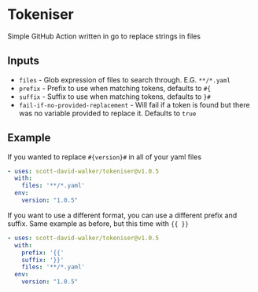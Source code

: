 # Tokeniser

Simple GitHub Action written in go to replace strings in files

## Inputs

- `files` - Glob expression of files to search through. E.G. `**/*.yaml`
- `prefix` - Prefix to use when matching tokens, defaults to `#{`
- `suffix` - Suffix to use when matching tokens, defaults to `}#`
- `fail-if-no-provided-replacement` - Will fail if a token is found but there was no variable provided to replace it. Defaults to `true` 

## Example

If you wanted to replace `#{version}#` in all of your yaml files

```yml
- uses: scott-david-walker/tokeniser@v1.0.5
  with:
    files: '**/*.yaml'
  env:
    version: "1.0.5"  
```

If you want to use a different format, you can use a different prefix and suffix.
Same example as before, but this time with `{{ }}`

```yml
- uses: scott-david-walker/tokeniser@v1.0.5
  with:
    prefix: '{{'
    suffix: '}}'
    files: '**/*.yaml'
  env:
    version: "1.0.5"
```
